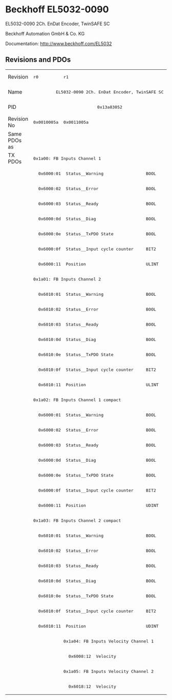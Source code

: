 # Beckhoff EL5032-0090

EL5032-0090 2Ch. EnDat Encoder, TwinSAFE SC

Beckhoff Automation GmbH & Co. KG

Documentation: <a href="http://www.beckhoff.com/EL5032">http://www.beckhoff.com/EL5032</a>

## Revisions and PDOs
<table>
<tr >
<td class="first">Revision</td>
<td ><pre>r0</pre></td>
<td ><pre>r1</pre></td>
</tr>
<tr >
<td class="first">Name</td>
<td  colspan=2 align="center"><pre>EL5032-0090 2Ch. EnDat Encoder, TwinSAFE SC</pre></td>
</tr>
<tr >
<td class="first">PID</td>
<td  colspan=2 align="center"><pre>0x13a83052</pre></td>
</tr>
<tr >
<td class="first">Revision No</td>
<td ><pre>0x0010005a</pre></td>
<td ><pre>0x0011005a</pre></td>
</tr>
<tr >
<td class="first">Same PDOs as</td>
<td  colspan=2 align="center"></td>
</tr>
<tr class="txpdo pdosection">
<td class="first" rowspan=36 valign=top>TX PDOs</td>
<td colspan=2 align="left"><pre>0x1a00: FB Inputs Channel 1</pre></td>
<td></td>
</tr>
<tr class="txpdo">
<td class="first" colspan=2 align="left"><pre>  0x6000:01  Status__Warning                 BOOL</pre></td>
</tr>
<tr class="txpdo">
<td class="first" colspan=2 align="left"><pre>  0x6000:02  Status__Error                   BOOL</pre></td>
</tr>
<tr class="txpdo">
<td class="first" colspan=2 align="left"><pre>  0x6000:03  Status__Ready                   BOOL</pre></td>
</tr>
<tr class="txpdo">
<td class="first" colspan=2 align="left"><pre>  0x6000:0d  Status__Diag                    BOOL</pre></td>
</tr>
<tr class="txpdo">
<td class="first" colspan=2 align="left"><pre>  0x6000:0e  Status__TxPDO State             BOOL</pre></td>
</tr>
<tr class="txpdo">
<td class="first" colspan=2 align="left"><pre>  0x6000:0f  Status__Input cycle counter     BIT2</pre></td>
</tr>
<tr class="txpdo">
<td class="first" colspan=2 align="left"><pre>  0x6000:11  Position                        ULINT</pre></td>
</tr>
<tr class="txpdo pdosection">
<td class="first" colspan=2 align="left"><pre>0x1a01: FB Inputs Channel 2</pre></td>
</tr>
<tr class="txpdo">
<td class="first" colspan=2 align="left"><pre>  0x6010:01  Status__Warning                 BOOL</pre></td>
</tr>
<tr class="txpdo">
<td class="first" colspan=2 align="left"><pre>  0x6010:02  Status__Error                   BOOL</pre></td>
</tr>
<tr class="txpdo">
<td class="first" colspan=2 align="left"><pre>  0x6010:03  Status__Ready                   BOOL</pre></td>
</tr>
<tr class="txpdo">
<td class="first" colspan=2 align="left"><pre>  0x6010:0d  Status__Diag                    BOOL</pre></td>
</tr>
<tr class="txpdo">
<td class="first" colspan=2 align="left"><pre>  0x6010:0e  Status__TxPDO State             BOOL</pre></td>
</tr>
<tr class="txpdo">
<td class="first" colspan=2 align="left"><pre>  0x6010:0f  Status__Input cycle counter     BIT2</pre></td>
</tr>
<tr class="txpdo">
<td class="first" colspan=2 align="left"><pre>  0x6010:11  Position                        ULINT</pre></td>
</tr>
<tr class="txpdo pdosection">
<td class="first" colspan=2 align="left"><pre>0x1a02: FB Inputs Channel 1 compact</pre></td>
</tr>
<tr class="txpdo">
<td class="first" colspan=2 align="left"><pre>  0x6000:01  Status__Warning                 BOOL</pre></td>
</tr>
<tr class="txpdo">
<td class="first" colspan=2 align="left"><pre>  0x6000:02  Status__Error                   BOOL</pre></td>
</tr>
<tr class="txpdo">
<td class="first" colspan=2 align="left"><pre>  0x6000:03  Status__Ready                   BOOL</pre></td>
</tr>
<tr class="txpdo">
<td class="first" colspan=2 align="left"><pre>  0x6000:0d  Status__Diag                    BOOL</pre></td>
</tr>
<tr class="txpdo">
<td class="first" colspan=2 align="left"><pre>  0x6000:0e  Status__TxPDO State             BOOL</pre></td>
</tr>
<tr class="txpdo">
<td class="first" colspan=2 align="left"><pre>  0x6000:0f  Status__Input cycle counter     BIT2</pre></td>
</tr>
<tr class="txpdo">
<td class="first" colspan=2 align="left"><pre>  0x6000:11  Position                        UDINT</pre></td>
</tr>
<tr class="txpdo pdosection">
<td class="first" colspan=2 align="left"><pre>0x1a03: FB Inputs Channel 2 compact</pre></td>
</tr>
<tr class="txpdo">
<td class="first" colspan=2 align="left"><pre>  0x6010:01  Status__Warning                 BOOL</pre></td>
</tr>
<tr class="txpdo">
<td class="first" colspan=2 align="left"><pre>  0x6010:02  Status__Error                   BOOL</pre></td>
</tr>
<tr class="txpdo">
<td class="first" colspan=2 align="left"><pre>  0x6010:03  Status__Ready                   BOOL</pre></td>
</tr>
<tr class="txpdo">
<td class="first" colspan=2 align="left"><pre>  0x6010:0d  Status__Diag                    BOOL</pre></td>
</tr>
<tr class="txpdo">
<td class="first" colspan=2 align="left"><pre>  0x6010:0e  Status__TxPDO State             BOOL</pre></td>
</tr>
<tr class="txpdo">
<td class="first" colspan=2 align="left"><pre>  0x6010:0f  Status__Input cycle counter     BIT2</pre></td>
</tr>
<tr class="txpdo">
<td class="first" colspan=2 align="left"><pre>  0x6010:11  Position                        UDINT</pre></td>
</tr>
<tr class="txpdo pdosection">
<td class="first"></td>
<td ><pre>0x1a04: FB Inputs Velocity Channel 1</pre></td>
</tr>
<tr class="txpdo">
<td class="first"></td>
<td ><pre>  0x6008:12  Velocity                        DINT</pre></td>
</tr>
<tr class="txpdo pdosection">
<td class="first"></td>
<td ><pre>0x1a05: FB Inputs Velocity Channel 2</pre></td>
</tr>
<tr class="txpdo">
<td class="first"></td>
<td ><pre>  0x6018:12  Velocity                        DINT</pre></td>
</tr>
</table>
